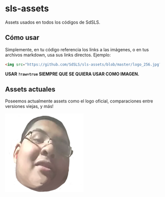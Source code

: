 # sls-assets
Assets usados en todos los códigos de SdSLS.

## Cómo usar
Simplemente, en tu código referencia los links a las imágenes, o en tus archivos markdown, usa sus links directos. Ejemplo:
```html
<img src="https://github.com/SdSLS/sls-assets/blob/master/logo_256.jpg?raw=true">
```
**USAR `?raw=true` SIEMPRE QUE SE QUIERA USAR COMO IMAGEN.**

## Assets actuales
Poseemos actualmente assets como el logo oficial, comparaciones entre versiones viejas, y más!

![sls](logo_256.png?raw=true)
